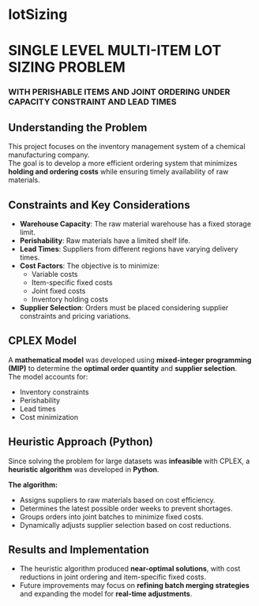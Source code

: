 # lotSizing

# SINGLE LEVEL MULTI-ITEM LOT SIZING PROBLEM  
### WITH PERISHABLE ITEMS AND JOINT ORDERING UNDER CAPACITY CONSTRAINT AND LEAD TIMES

##  Understanding the Problem  
This project focuses on the inventory management system of a chemical manufacturing company.  
The goal is to develop a more efficient ordering system that minimizes **holding and ordering costs** while ensuring timely availability of raw materials.

## Constraints and Key Considerations
- **Warehouse Capacity**: The raw material warehouse has a fixed storage limit.
- **Perishability**: Raw materials have a limited shelf life.
- **Lead Times**: Suppliers from different regions have varying delivery times.
- **Cost Factors**: The objective is to minimize:
  - Variable costs  
  - Item-specific fixed costs  
  - Joint fixed costs  
  - Inventory holding costs  
- **Supplier Selection**: Orders must be placed considering supplier constraints and pricing variations.

##  CPLEX Model  
A **mathematical model** was developed using **mixed-integer programming (MIP)** to determine the **optimal order quantity** and **supplier selection**.  
The model accounts for:
- Inventory constraints  
- Perishability  
- Lead times  
- Cost minimization  


##  Heuristic Approach (Python)
Since solving the problem for large datasets was **infeasible** with CPLEX, a **heuristic algorithm** was developed in **Python**.

**The algorithm:**
- Assigns suppliers to raw materials based on cost efficiency.
- Determines the latest possible order weeks to prevent shortages.
- Groups orders into joint batches to minimize fixed costs.
- Dynamically adjusts supplier selection based on cost reductions.


##  Results and Implementation  
- The heuristic algorithm produced **near-optimal solutions**, with cost reductions in joint ordering and item-specific fixed costs.  
- Future improvements may focus on **refining batch merging strategies** and expanding the model for **real-time adjustments**.
